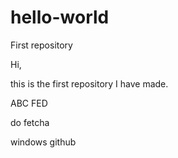 # hello-world
First repository

Hi,

this is the first repository I have made.

ABC
FED

do fetcha

windows github
